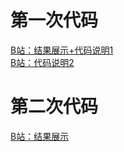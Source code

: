 # 第一次代码
[B站：结果展示+代码说明1](https://www.bilibili.com/video/BV1Dc411c7SK/?vd_source=5747beb809cf06f158b6cb78772c8a44)<br>
[B站：代码说明2](https://www.bilibili.com/video/BV13N411e7Fp/)<br>
# 第二次代码
[B站：结果展示](https://www.bilibili.com/video/BV18u411G7o4/)
